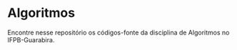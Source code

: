 # Algoritmos
Encontre nesse repositório os códigos-fonte da disciplina de Algoritmos no IFPB-Guarabira.
